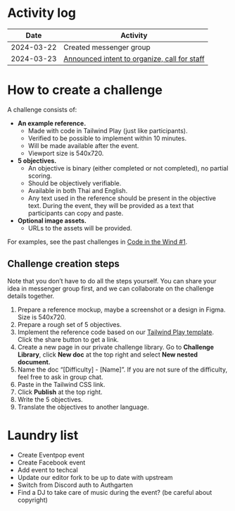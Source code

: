 # Activity log

| Date | Activity |
| --- | --- |
| 2024-03-22 | Created messenger group |
| 2024-03-23 | [Announced intent to organize, call for staff](https://www.facebook.com/dtinth/posts/pfbid03zD1G36iy2Qtu4DU8tkidTi6fU13Gna1aSGQY83yRFpoWKqcFHxStCivFwNAcBQHl) |

# How to create a challenge

A challenge consists of:

- **An example reference.**
    - Made with code in Tailwind Play (just like participants).
    - Verified to be possible to implement within 10 minutes.
    - Will be made available after the event.
    - Viewport size is 540x720.
- **5 objectives.**
    - An objective is binary (either completed or not completed), no partial scoring.
    - Should be objectively verifiable.
    - Available in both Thai and English.
    - Any text used in the reference should be present in the objective text. During the event, they will be provided as a text that participants can copy and paste.
- **Optional image assets.**
    - URLs to the assets will be provided.

For examples, see the past challenges in [Code in the Wind #1](https://showdown.space/events/code-in-the-wind-1/#challenges).

## Challenge creation steps

Note that you don’t have to do all the steps yourself. You can share your idea in messenger group first, and we can collaborate on the challenge details together.

1. Prepare a reference mockup, maybe a screenshot or a design in Figma. Size is 540x720.
2. Prepare a rough set of 5 objectives.
3. Implement the reference code based on our [Tailwind Play template](https://play.tailwindcss.com/FHzQWBQZtr?size=540x720). Click the share button to get a link.
4. Create a new page in our private challenge library. Go to **Challenge Library**, click **New doc** at the top right and select **New nested document.**
5. Name the doc “[Difficulty] - [Name]”. If you are not sure of the difficulty, feel free to ask in group chat.
6. Paste in the Tailwind CSS link.
7. Click **Publish** at the top right.
8. Write the 5 objectives.
9. Translate the objectives to another language.

# Laundry list

- Create Eventpop event
- Create Facebook event
- Add event to techcal
- Update our editor fork to be up to date with upstream
- Switch from Discord auth to Authgarten
- Find a DJ to take care of music during the event? (be careful about copyright)


